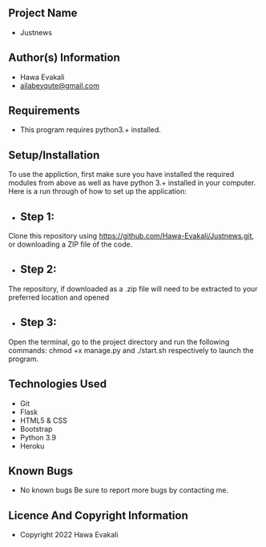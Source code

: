 ## Project Name
* Justnews
## Author(s) Information
* Hawa Evakali
* ailabeyqute@gmail.com
## Requirements
* This program requires python3.+ installed.

## Setup/Installation
To use the appliction, first make sure you have installed the required modules from above as well as have python 3.+ installed in your computer. Here is a run through of how to set up the application:

* ## Step 1: 
Clone this repository using
https://github.com/Hawa-Evakali/Justnews.git, or downloading a ZIP file of the code.
* ## Step 2: 
The repository, if downloaded as a .zip file will need to be extracted to your preferred location and opened
* ## Step 3:
 Open the terminal, go to the project directory and run the following commands: chmod +x manage.py and ./start.sh respectively to launch the program.

 ## Technologies Used
* Git
* Flask
* HTML5 & CSS
* Bootstrap
* Python 3.9
* Heroku

## Known Bugs
* No known bugs Be sure to report more bugs by contacting me.

## Licence And Copyright Information
* Copyright 2022 Hawa Evakali